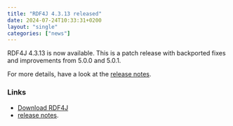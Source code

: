 ```yaml
---
title: "RDF4J 4.3.13 released"
date: 2024-07-24T10:33:31+0200
layout: "single"
categories: ["news"]
---
```

RDF4J 4.3.13 is now available. This is a patch release with backported fixes and improvements from 5.0.0 and 5.0.1.

For more details, have a look at the [release notes](/release-notes/4.3.13).
<!--more-->
### Links

- [Download RDF4J](/download/#rdf4j-43)
- [release notes](/release-notes/4.3.13).
